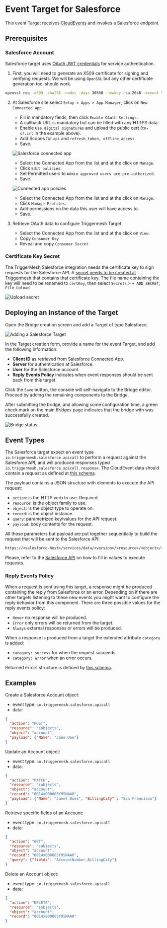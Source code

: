 # Event Target for Salesforce

This event Target receives [CloudEvents][ce] and invokes a Salesforce endpoint.

## Prerequisites

### Salesforce Account

Salesforce target uses [OAuth JWT credentials][salesforce-oauth-jwt] for service authentication.

1. First, you will need to generate an X509 certificate for signing and verifying requests.
We will be using `OpenSSL` but any other certificate generation tool should work.

```sh
openssl req -x509 -sha256 -nodes -days 36500 -newkey rsa:2048 -keyout tm-sf.key -out tm-sf.crt
```

2. At Salesforce site select `Setup > Apps > App Manager`, click on `New Connected App`.

    - Fill in mandatory fields, then click `Enable OAuth Settings`.
    - A callback URL is mandatory but can be filled with any HTTPS data.
    - Enable `Use digital signatures` and upload the public cert (`tm-sf.crt` in the example above).
    - Add Scopes for `api` and `refresh_token, offline_access`.
    - Save.

    ![Salesforce connected app](../images/salesforce/salesforce-connected-app.png)

    - Select the Connected App from the list and at the click on `Manage`.
    - Click `Edit policies`.
    - Set Permitted users to `Admin approved users are pre-authorized`.
    - Save.

    ![Connected app policies](../images/salesforce/connected-app-policies.png)

    - Select the Connected App from the list and at the click on `Manage`.
    - Click `Manage Profiles`.
    - Add permissions on the data this user will have access to.
    - Save.

3. Retrieve OAuth data to configure Triggermesh Target.

   - Select the Connected App from the list and at the click on `View`.
   - Copy `Consumer Key`
   - Reveal and copy `Consumer Secret`

### Certificate Key Secret

The TriggerMesh Salesforce integration needs the certificate key to sign requests for the Salesforce API.
A [secret needs to be created at Triggermesh][tm-secret] that contains that certificate key.
The file name containing the key will need to be renamed to `certKey`, then select `Secrets` > `+ ADD SECRET`, `File Upload`

![Upload secret](../images/salesforce/file-upload-secret.png)

## Deploying an Instance of the Target

Open the Bridge creation screen and add a Target of type Salesforce.

![Adding a Salesforce Target](../images/salesforce/target/salesforce-target-creation.png)

In the Target creation form, provide a name for the event Target, and add the following information:

* **Client ID** as retrieved from Salesforce Connected App.
* **Server** for authentication at Salesforce.
* **User** for the Salesforce account.
* **Reply Events Policy** indicates when event responses should be sent back from this target.

Click the `Save` button, the console will self-navigate to the Bridge editor. Proceed by adding the remaining components to the Bridge.

After submitting the bridge, and allowing some configuration time, a green check mark on the main _Bridges_ page indicates that the bridge with was successfully created.

![Bridge status](../images/bridge-status-green.png)

## Event Types

The Salesforce target expect an event type `io.triggermesh.salesforce.apicall` to perform a request against the Salesforce API, and will produced responses typed `io.triggermesh.salesforce.apicall.response`. The CloudEvent data should contain a request as defined at [this schema](../schemas/salesforce.apicall.json).

The payload contains a JSON structure with elements to execute the API request:

- `action`: is the HTTP verb to use. Required.
- `resource`: is the object family to use.
- `object`: is the object type to operate on.
- `record`: is the object instance.
- `query`: parametrized key/values for the API request.
- `payload`: body contents for the request.

All those parameters but payload are put together sequentially to build the request that will be sent to the Salesforce API:

```txt
https://<salesforce-host>/services/data/<version>/<resource>/<object>/<record>?query
```

Please, refer to the [Salesforce API][salesforce-api] on how to fill in values to execute requests.

### Reply Events Policy

When a request is sent using this target, a response might be produced containing the reply from Salesforce or an error. Depending on if there are other targets listening to these new events you might want to configure the reply behavior from this component. There are three possible values for the reply events policy:

- `Never` no response will be produced.
- `Error` only errors will be returned from the target.
- `Always` external responses or errors will be produced.

When a response is produced from a target the extended attribute `category` is added:

- `category: success` for when the request succeeds.
- `category: error` when an error occurs.

Returned errors structure is defined by [this schema](../schemas/triggermesh.error.json).

## Examples

Create a Salesforce Account object:

* event type: `io.triggermesh.salesforce.apicall`
* data:
```json
{
  "action": "POST",
  "resource": "sobjects",
  "object": "account",
  "payload": {"Name": "Jane Doe"}
}
```

Update an Account object:

* event type: `io.triggermesh.salesforce.apicall`
* data:
```json
{
  "action": "PATCH",
  "resource": "sobjects",
  "object": "account",
  "record": "0014x000005Y9SNAA0",
  "payload": {"Name": "Janet Does", "BillingCity" : "San Francisco"}
}
```

Retrieve specific fields of an Account:

* event type: `io.triggermesh.salesforce.apicall`
* data:
```json
{
  "action": "GET",
  "resource": "sobjects",
  "object": "account",
  "record": "0014x000005Y9SNAA0",
  "query": {"fields": "AccountNumber,BillingCity"}
}
```

Delete an Account object:
* event type: `io.triggermesh.salesforce.apicall`
* data:
```json
{
  "action": "DELETE",
  "resource": "sobjects",
  "object": "account",
  "record": "0014x000005Y9SNAA0"
}
```

[ce]: https://cloudevents.io/
[salesforce-api]: https://developer.salesforce.com/docs/atlas.en-us.api_rest.meta/api_rest/intro_what_is_rest_api.htm
[salesforce-oauth-jwt]: https://help.salesforce.com/articleView?id=remoteaccess_oauth_jwt_flow.htm

[tm-secret]: ../guides/secrets.md
